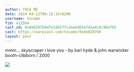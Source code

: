 ```yaml
---
author: TOCA ME
date: 2024-04-12T00:15:32+0200
username: tocame
fid: 412564
cast_id: 0x8e8207b9d7e1d0177ca5e6d6547daa4c6c90af65
cast: https://warpcast.com/tocame/0x8e8207b9
layout: post
---
```

mmm… skyscraper i love you - by karl hyde & john warwicker  
booth-clibborn / 2000  

![](https://imagedelivery.net/BXluQx4ige9GuW0Ia56BHw/48612082-064d-4df9-9931-b89c009b1200/original)